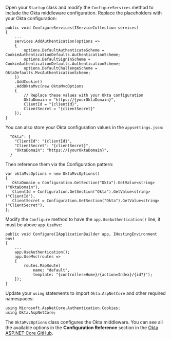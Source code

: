 Open your `Startup` class and modify the `ConfigureServices` method to include the Okta middleware configuration. Replace the placeholders with your Okta configuration:

```
public void ConfigureServices(IServiceCollection services)
{
    ...
    services.AddAuthentication(options =>
    {
        options.DefaultAuthenticateScheme = CookieAuthenticationDefaults.AuthenticationScheme;
        options.DefaultSignInScheme = CookieAuthenticationDefaults.AuthenticationScheme;
        options.DefaultChallengeScheme = OktaDefaults.MvcAuthenticationScheme;
    })
    .AddCookie()
    .AddOktaMvc(new OktaMvcOptions
    {
        // Replace these values with your Okta configuration
        OktaDomain = "https://{yourOktaDomain}",
        ClientId = "{clientId}",
        ClientSecret = "{clientSecret}"
    });
}
```

You can also store your Okta configuration values in the `appsettings.json`:


```
  "Okta": {
    "ClientId": "{clientId}",
    "ClientSecret": "{clientSecret}",
    "OktaDomain": "https://{yourOktaDomain}",
  }

```

Then reference them via the Configuration pattern:

 ```
var oktaMvcOptions = new OktaMvcOptions()
{
    OktaDomain = Configuration.GetSection("Okta").GetValue<string>("OktaDomain"),
    ClientId = Configuration.GetSection("Okta").GetValue<string>("ClientId"),
    ClientSecret = Configuration.GetSection("Okta").GetValue<string>("ClientSecret"),
};

 ```

Modify the `Configure` method to have the `app.UseAuthentication()` line, it must be above `app.UseMvc`:

```
public void Configure(IApplicationBuilder app, IHostingEnvironment env)
{
    ...
    app.UseAuthentication();
    app.UseMvc(routes =>
    {
        routes.MapRoute(
            name: "default",
            template: "{controller=Home}/{action=Index}/{id?}");
    });
}
```
Update your `using` statements to import `Okta.AspNetCore` and other required namespaces:

```
using Microsoft.AspNetCore.Authentication.Cookies;
using Okta.AspNetCore;
```

The `OktaMvcOptions` class configures the Okta middleware. You can see all the available options in the **Configuration Reference** section in the [Okta ASP.NET Core GitHub](https://github.com/okta/okta-aspnet/blob/master/docs/aspnetcore-mvc.md#configuration-reference).